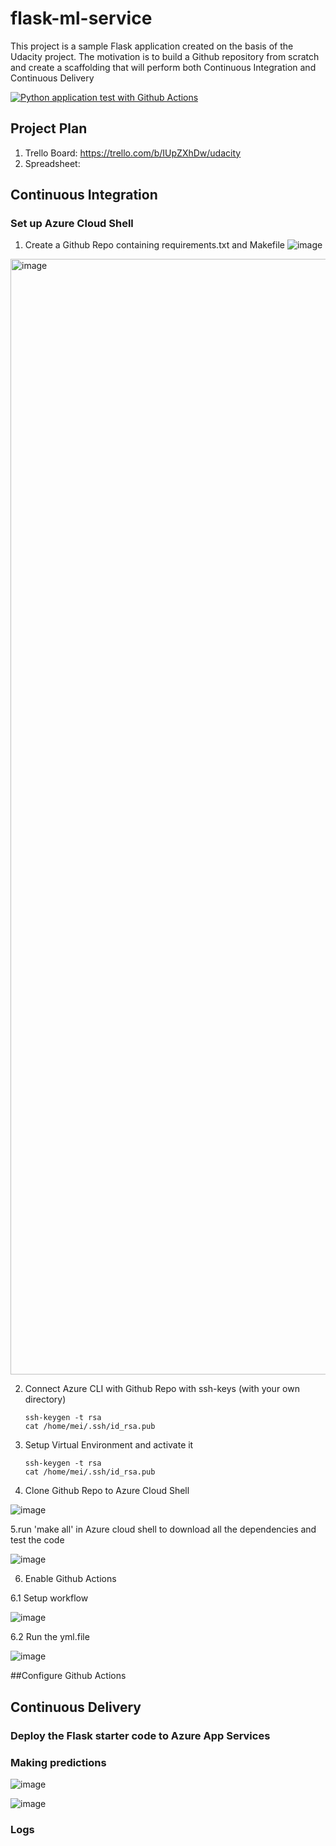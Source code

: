 # flask-ml-service
This project is a sample Flask application created on the basis of the Udacity project. The motivation is to build a Github repository from scratch and create a scaffolding that will perform both Continuous Integration and Continuous Delivery

[![Python application test with Github Actions](https://github.com/ichliebemath/azure-devops/actions/workflows/main.yml/badge.svg)](https://github.com/ichliebemath/azure-devops/actions/workflows/main.yml)

## Project Plan

1) Trello Board: https://trello.com/b/IUpZXhDw/udacity
2) Spreadsheet: 

## Continuous Integration
### Set up Azure Cloud Shell

1. Create a Github Repo containing requirements.txt and Makefile
![image](https://user-images.githubusercontent.com/74469717/205758509-51851c78-33da-44ea-a9b8-8fa63fe17fd5.png)

<img width="1785" alt="image" src="https://user-images.githubusercontent.com/74469717/205752895-26937107-b6c4-44a4-9bfa-f07113aa7566.png">

2. Connect Azure CLI with Github Repo with ssh-keys (with your own directory)

    ```
    ssh-keygen -t rsa
    cat /home/mei/.ssh/id_rsa.pub
    ```
    

3. Setup Virtual Environment and activate it

    ```
    ssh-keygen -t rsa
    cat /home/mei/.ssh/id_rsa.pub
    ```
    
4. Clone Github Repo to Azure Cloud Shell

![image](https://user-images.githubusercontent.com/74469717/205753581-b6474893-8aa2-4a03-8163-670e761fcc0d.png)

5.run 'make all' in Azure cloud shell to download all the dependencies and test the code

![image](https://user-images.githubusercontent.com/74469717/205755987-e2ae26f5-1b6b-4faf-b273-5497399ee2fe.png)

6. Enable Github Actions

6.1 Setup workflow

![image](https://user-images.githubusercontent.com/74469717/205757096-c56317b0-70d3-4ace-b068-bd38b083421b.png)

6.2 Run the yml.file

![image](https://user-images.githubusercontent.com/74469717/205757370-15525daa-e915-410b-ad06-bbc5c3c67c18.png)


##Configure Github Actions




## Continuous Delivery 

### Deploy the Flask starter code to Azure App Services

### Making predictions
![image](https://user-images.githubusercontent.com/74469717/205757766-962a63d9-c2c5-4c96-b154-45acb798b383.png)

![image](https://user-images.githubusercontent.com/74469717/205757827-d81ab25e-6774-431f-a4e5-9254f3f7e7b2.png)

### Logs


